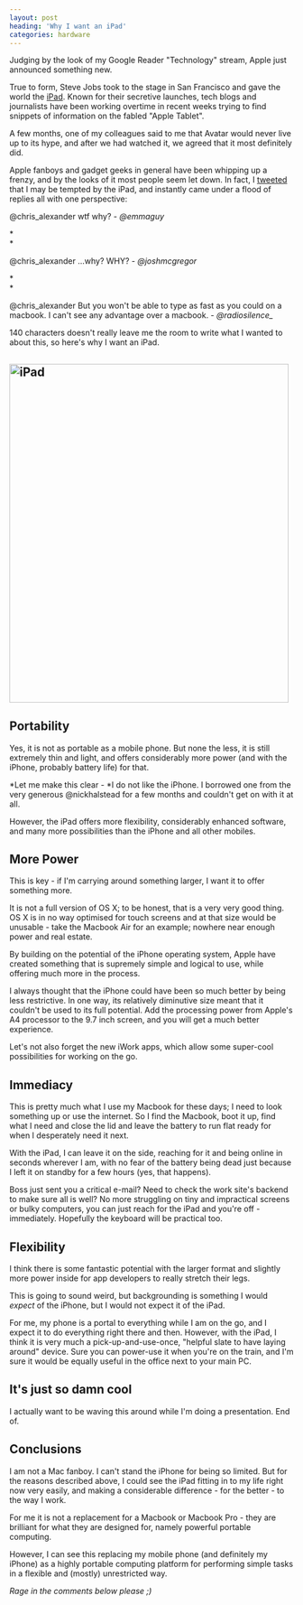 ```yaml
---
layout: post
heading: 'Why I want an iPad'
categories: hardware
---
```


Judging by the look of my Google Reader "Technology" stream, Apple just announced something new.

True to form, Steve Jobs took to the stage in San Francisco and gave the world the [iPad](http://www.apple.com/ipad/). Known for their secretive launches, tech blogs and journalists have been working overtime in recent weeks trying to find snippets of information on the fabled "Apple Tablet".

A few months, one of my colleagues said to me that Avatar would never live up to its hype, and after we had watched it, we agreed that it most definitely did.

Apple fanboys and gadget geeks in general have been whipping up a frenzy, and by the looks of it most people seem let down. In fact, I [tweeted](http://twitter.com/chris_alexander/status/8291928976) that I may be tempted by the iPad, and instantly came under a flood of replies all with one perspective:

@chris_alexander wtf why? *- @emmaguy*

*<br> *

@chris_alexander ...why? WHY? *- @joshmcgregor*

*<br> *

@chris_alexander But you won't be able to type as fast as you could on a macbook. I can't see any advantage over a macbook. *- @radiosilence_*

140 characters doesn't really leave me the room to write what I wanted to about this, so here's why I want an iPad.

## <a href="http://www.chris-alexander.co.uk/wp-content/uploads/2010/01/ipad.jpg"><img class="aligncenter size-full wp-image-2282" title="iPad" src="http://www.chris-alexander.co.uk/wp-content/uploads/2010/01/ipad.jpg" alt="iPad" width="495" height="600"></a>

## Portability

Yes, it is not as portable as a mobile phone. But none the less, it is still extremely thin and light, and offers considerably more power (and with the iPhone, probably battery life) for that.

*Let me make this clear - *I do not like the iPhone. I borrowed one from the very generous @nickhalstead for a few months and couldn't get on with it at all.

However, the iPad offers more flexibility, considerably enhanced software, and many more possibilities than the iPhone and all other mobiles.

## More Power

This is key - if I'm carrying around something larger, I want it to offer something more.

It is not a full version of OS X; to be honest, that is a very very good thing. OS X is in no way optimised for touch screens and at that size would be unusable - take the Macbook Air for an example; nowhere near enough power and real estate.

By building on the potential of the iPhone operating system, Apple have created something that is supremely simple and logical to use, while offering much more in the process.

I always thought that the iPhone could have been so much better by being less restrictive. In one way, its relatively diminutive size meant that it couldn't be used to its full potential. Add the processing power from Apple's A4 processor to the 9.7 inch screen, and you will get a much better experience.

Let's not also forget the new iWork apps, which allow some super-cool possibilities for working on the go.

## Immediacy

This is pretty much what I use my Macbook for these days; I need to look something up or use the internet. So I find the Macbook, boot it up, find what I need and close the lid and leave the battery to run flat ready for when I desperately need it next.

With the iPad, I can leave it on the side, reaching for it and being online in seconds wherever I am, with no fear of the battery being dead just because I left it on standby for a few hours (yes, that happens).

Boss just sent you a critical e-mail? Need to check the work site's backend to make sure all is well? No more struggling on tiny and impractical screens or bulky computers, you can just reach for the iPad and you're off - immediately. Hopefully the keyboard will be practical too.

## Flexibility

I think there is some fantastic potential with the larger format and slightly more power inside for app developers to really stretch their legs.

This is going to sound weird, but backgrounding is something I would *expect* of the iPhone, but I would not expect it of the iPad.

For me, my phone is a portal to everything while I am on the go, and I expect it to do everything right there and then. However, with the iPad, I think it is very much a pick-up-and-use-once, "helpful slate to have laying around" device. Sure you can power-use it when you're on the train, and I'm sure it would be equally useful in the office next to your main PC.

## It's just so damn cool

I actually want to be waving this around while I'm doing a presentation. End of.

## Conclusions

I am not a Mac fanboy. I can't stand the iPhone for being so limited. But for the reasons described above, I could see the iPad fitting in to my life right now very easily, and making a considerable difference - for the better - to the way I work.

For me it is not a replacement for a Macbook or Macbook Pro - they are brilliant for what they are designed for, namely powerful portable computing.

However, I can see this replacing my mobile phone (and definitely my iPhone) as a highly portable computing platform for performing simple tasks in a flexible and (mostly) unrestricted way.

*Rage in the comments below please ;)*